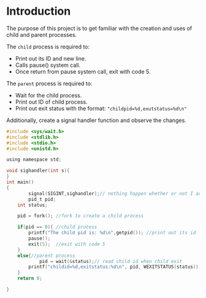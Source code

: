 # Introduction
The purpose of this project is to get familiar with the creation and uses of child and parent processes.

The `child` process is required to:
- Print out its ID and new line.
- Calls pause() system call.
- Once return from pause system call, exit with code 5.

The `parent` process is required to:
- Wait for the child process.
- Print out ID of child process.
- Print out exit status with the format: `"childpid=%d,exutstatus=%d\n"`

Additionally, create a signal handler function and observe the changes. 

```c
#include <sys/wait.h>
#include <stdlib.h>
#include <stdio.h>
#include <unistd.h>

using namespace std;

void sighandler(int s){
}
int main()
{
        signal(SIGINT,sighandler);// nothing happen whether or not I added this line
        pid_t pid;
	int status;

	pid = fork(); //fork to create a child process

	if(pid == 0){ //child process
		printf("The child pid is: %d\n",getpid()); //print out its id
		pause(); 
		exit(5);  //exit with code 5
	}
	else{//parent process
	        pid = wait(&status);// read child id when child exit
		printf("childid=%d,exitstatus:%d\n", pid, WEXITSTATUS(status));
	}
	return 0;

}
```
